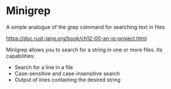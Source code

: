 # Minigrep
A simple analogue of the grep command for searching text in files

https://doc.rust-lang.org/book/ch12-00-an-io-project.html

Minigrep allows you to search for a string in one or more files. Its capabilities:
- Search for a line in a file
- Case-sensitive and case-insensitive search
- Output of lines containing the desired string
